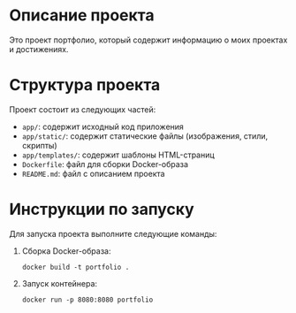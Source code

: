 # Описание проекта
Это проект портфолио, который содержит информацию о моих проектах и достижениях.

# Структура проекта
Проект состоит из следующих частей:
- `app/`: содержит исходный код приложения
- `app/static/`: содержит статические файлы (изображения, стили, скрипты)
- `app/templates/`: содержит шаблоны HTML-страниц
- `Dockerfile`: файл для сборки Docker-образа
- `README.md`: файл с описанием проекта

# Инструкции по запуску
Для запуска проекта выполните следующие команды:

1. Сборка Docker-образа:
   ```
   docker build -t portfolio .
   ```

2. Запуск контейнера:
   ```
   docker run -p 8080:8080 portfolio
   ```
